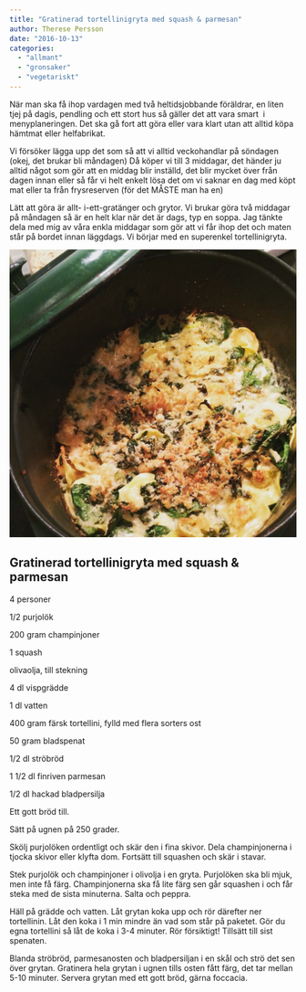 ```yaml
---
title: "Gratinerad tortellinigryta med squash & parmesan"
author: Therese Persson
date: "2016-10-13"
categories:
  - "allmant"
  - "gronsaker"
  - "vegetariskt"
---
```


När man ska få ihop vardagen med två heltidsjobbande föräldrar, en liten tjej på dagis, pendling och ett stort hus så gäller det att vara smart  i menyplaneringen. Det ska gå fort att göra eller vara klart utan att alltid köpa hämtmat eller helfabrikat.

Vi försöker lägga upp det som så att vi alltid veckohandlar på söndagen (okej, det brukar bli måndagen) Då köper vi till 3 middagar, det händer ju alltid något som gör att en middag blir inställd, det blir mycket över från dagen innan eller så får vi helt enkelt lösa det om vi saknar en dag med köpt mat eller ta från frysreserven (för det MÅSTE man ha en)

Lätt att göra är allt- i-ett-gratänger och grytor. Vi brukar göra två middagar på måndagen så är en helt klar när det är dags, typ en soppa. Jag tänkte dela med mig av våra enkla middagar som gör att vi får ihop det och maten står på bordet innan läggdags. Vi börjar med en superenkel tortellinigryta.

![IMG_1243](/static/img/IMG_1243-1020x1020.jpg)

## Gratinerad tortellinigryta med squash & parmesan

4 personer

1/2 purjolök

200 gram champinjoner

1 squash

olivaolja, till stekning

4 dl vispgrädde

1 dl vatten

400 gram färsk tortellini, fylld med flera sorters ost

50 gram bladspenat

1/2 dl ströbröd

1 1/2 dl finriven parmesan

1/2 dl hackad bladpersilja

Ett gott bröd till.

Sätt på ugnen på 250 grader.

Skölj purjolöken ordentligt och skär den i fina skivor. Dela champinjonerna i tjocka skivor eller klyfta dom. Fortsätt till squashen och skär i stavar.

Stek purjolök och champinjoner i olivolja i en gryta. Purjolöken ska bli mjuk, men inte få färg. Champinjonerna ska få lite färg sen går squashen i och får steka med de sista minuterna. Salta och peppra.

Häll på grädde och vatten. Låt grytan koka upp och rör därefter ner tortellinin. Låt den koka i 1 min mindre än vad som står på paketet. Gör du egna tortellini så låt de koka i 3-4 minuter. Rör försiktigt! Tillsätt till sist spenaten.

Blanda ströbröd, parmesanosten och bladpersiljan i en skål och strö det sen över grytan. Gratinera hela grytan i ugnen tills osten fått färg, det tar mellan 5-10 minuter. Servera grytan med ett gott bröd, gärna foccacia.
